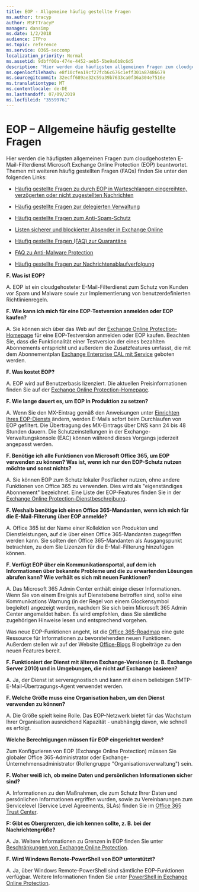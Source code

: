 ```yaml
---
title: EOP - Allgemeine häufig gestellte Fragen
ms.author: tracyp
author: MSFTTracyP
manager: dansimp
ms.date: 1/2/2018
audience: ITPro
ms.topic: reference
ms.service: O365-seccomp
localization_priority: Normal
ms.assetid: 9dbff00a-474e-4452-aeb5-5be9a6b8c6d5
description: 'Hier werden die häufigsten allgemeinen Fragen zum cloudgehosteten E-Mail-Filterdienst Microsoft Exchange Online Protection (EOP) beantwortet. Themen mit weiteren häufig gestellten Fragen (FAQs) finden Sie unter den folgenden Links:'
ms.openlocfilehash: e8f10cfea19cf27fcb6c676c1eff301a87486679
ms.sourcegitcommit: 32ecff689ae32c59a39b7633ca0f36a304e7516e
ms.translationtype: MT
ms.contentlocale: de-DE
ms.lasthandoff: 07/09/2019
ms.locfileid: "35599761"
---
```

# <a name="eop-general-faq"></a>EOP – Allgemeine häufig gestellte Fragen

Hier werden die häufigsten allgemeinen Fragen zum cloudgehosteten E-Mail-Filterdienst Microsoft Exchange Online Protection (EOP) beantwortet. Themen mit weiteren häufig gestellten Fragen (FAQs) finden Sie unter den folgenden Links:
  
- [Häufig gestellte Fragen zu durch EOP in Warteschlangen eingereihten, verzögerten oder nicht zugestellten Nachrichten](eop-queued-deferred-and-bounced-messages-faq.md)
    
- [Häufig gestellte Fragen zur delegierten Verwaltung](delegated-administration-faq.md)
    
- [Häufig gestellte Fragen zum Anti-Spam-Schutz](../anti-spam-protection-faq.md)
    
- [Listen sicherer und blockierter Absender in Exchange Online](../safe-sender-and-blocked-sender-lists-faq.md)
    
- [Häufig gestellte Fragen (FAQ) zur Quarantäne](../quarantine-faq.md)
    
- [FAQ zu Anti-Malware Protection](../anti-malware-protection-faq-eop.md)
    
- [Häufig gestellte Fragen zur Nachrichtenablaufverfolgung](http://technet.microsoft.com/library/aa49e3f9-a5b1-4410-aac2-ddbbf3f5bfb2.aspx)
    
 **F. Was ist EOP?**
  
A. EOP ist ein cloudgehosteter E-Mail-Filterdienst zum Schutz von Kunden vor Spam und Malware sowie zur Implementierung von benutzerdefinierten Richtlinienregeln.
  
 **F. Wie kann ich mich für eine EOP-Testversion anmelden oder EOP kaufen?**
  
A. Sie können sich über das Web auf der [Exchange Online Protection-Homepage](https://go.microsoft.com/fwlink/p/?LinkId=279912) für eine EOP-Testversion anmelden oder EOP kaufen. Beachten Sie, dass die Funktionalität einer Testversion der eines bezahlten Abonnements entspricht und außerdem die Zusatzfeatures umfasst, die mit dem Abonnementplan [Exchange Enterprise CAL mit Service](https://go.microsoft.com/fwlink/p/?LinkId=320619) geboten werden. 
  
 **F. Was kostet EOP?**
  
A. EOP wird auf Benutzerbasis lizenziert. Die aktuellen Preisinformationen finden Sie auf der [Exchange Online Protection-Homepage](https://go.microsoft.com/fwlink/p/?LinkId=279912).
  
 **F. Wie lange dauert es, um EOP in Produktion zu setzen?**
  
A. Wenn Sie den MX-Eintrag gemäß den Anweisungen unter [Einrichten Ihres EOP-Diensts](set-up-your-eop-service.md) ändern, werden E-Mails sofort beim Durchlaufen von EOP gefiltert. Die Übertragung des MX-Eintrags über DNS kann 24 bis 48 Stunden dauern. Die Schutzeinstellungen in der Exchange-Verwaltungskonsole (EAC) können während dieses Vorgangs jederzeit angepasst werden.
  
 **F. Benötige ich alle Funktionen von Microsoft Office 365, um EOP verwenden zu können? Was ist, wenn ich nur den EOP-Schutz nutzen möchte und sonst nichts?**
  
A. Sie können EOP zum Schutz lokaler Postfächer nutzen, ohne andere Funktionen von Office 365 zu verwenden. Dies wird als "eigenständiges Abonnement" bezeichnet. Eine Liste der EOP-Features finden Sie in der [Exchange Online Protection-Dienstbeschreibung](https://go.microsoft.com/fwlink/p/?LinkId=320619).
  
 **F. Weshalb benötige ich einen Office 365-Mandanten, wenn ich mich für die E-Mail-Filterung über EOP anmelde?**
  
A. Office 365 ist der Name einer Kollektion von Produkten und Dienstleistungen, auf die über einen Office 365-Mandanten zugegriffen werden kann. Sie sollten den Office 365-Mandanten als Ausgangspunkt betrachten, zu dem Sie Lizenzen für die E-Mail-Filterung hinzufügen können.
  
 **F. Verfügt EOP über ein Kommunikationsportal, auf dem ich Informationen über bekannte Probleme und die zu erwartenden Lösungen abrufen kann? Wie verhält es sich mit neuen Funktionen?**
  
A. Das Microsoft 365 Admin Center enthält einige dieser Informationen. Wenn Sie von einem Ereignis auf Dienstebene betroffen sind, sollte eine Kommunikations Warnung (in der Regel von einem Glockensymbol begleitet) angezeigt werden, nachdem Sie sich beim Microsoft 365 Admin Center angemeldet haben. Es wird empfohlen, dass Sie sämtliche zugehörigen Hinweise lesen und entsprechend vorgehen.
  
Was neue EOP-Funktionen angeht, ist die [Office 365-Roadmap](https://office.microsoft.com/en-us/products/office-365-roadmap-FX104343353.aspx) eine gute Ressource für Informationen zu bevorstehenden neuen Funktionen. Außerdem stellen wir auf der Website [Office-Blogs](https://go.microsoft.com/fwlink/p/?LinkId=392724) Blogbeiträge zu den neuen Features bereit. 
  
 **F. Funktioniert der Dienst mit älteren Exchange-Versionen (z. B. Exchange Server 2010) und in Umgebungen, die nicht auf Exchange basieren?**
  
A. Ja, der Dienst ist serveragnostisch und kann mit einem beliebigen SMTP-E-Mail-Übertragungs-Agent verwendet werden.
  
 **F. Welche Größe muss eine Organisation haben, um den Dienst verwenden zu können?**
  
A. Die Größe spielt keine Rolle. Das EOP-Netzwerk bietet für das Wachstum Ihrer Organisation ausreichend Kapazität - unabhängig davon, wie schnell es erfolgt.
  
 **Welche Berechtigungen müssen für EOP eingerichtet werden?**
  
Zum Konfigurieren von EOP (Exchange Online Protection) müssen Sie globaler Office 365-Administrator oder Exchange-Unternehmensadministrator (Rollengruppe "Organisationsverwaltung") sein.
  
 **F. Woher weiß ich, ob meine Daten und persönlichen Informationen sicher sind?**
  
A. Informationen zu den Maßnahmen, die zum Schutz Ihrer Daten und persönlichen Informationen ergriffen wurden, sowie zu Vereinbarungen zum Servicelevel (Service Level Agreements, SLAs) finden Sie im [Office 365 Trust Center](https://go.microsoft.com/fwlink/p/?LinkId=285405).
  
 **F: Gibt es Obergrenzen, die ich kennen sollte, z. B. bei der Nachrichtengröße?**
  
A. Ja. Weitere Informationen zu Grenzen in EOP finden Sie unter [Beschränkungen von Exchange Online Protection](https://go.microsoft.com/fwlink/p/?LinkId=402617). 
  
 **F. Wird Windows Remote-PowerShell von EOP unterstützt?**
  
A. Ja, über Windows Remote-PowerShell sind sämtliche EOP-Funktionen verfügbar. Weitere Informationen finden Sie unter [PowerShell in Exchange Online Protection](http://technet.microsoft.com/library/f7918a88-774a-405e-945b-bc2f5ee9f748.aspx).
  

